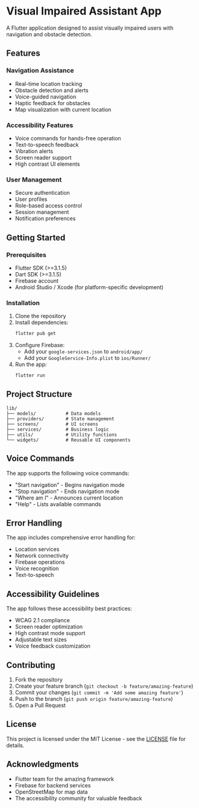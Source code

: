 # Visual Impaired Assistant App

A Flutter application designed to assist visually impaired users with navigation and obstacle detection.

## Features

### Navigation Assistance
- Real-time location tracking
- Obstacle detection and alerts
- Voice-guided navigation
- Haptic feedback for obstacles
- Map visualization with current location

### Accessibility Features
- Voice commands for hands-free operation
- Text-to-speech feedback
- Vibration alerts
- Screen reader support
- High contrast UI elements

### User Management
- Secure authentication
- User profiles
- Role-based access control
- Session management
- Notification preferences

## Getting Started

### Prerequisites
- Flutter SDK (>=3.1.5)
- Dart SDK (>=3.1.5)
- Firebase account
- Android Studio / Xcode (for platform-specific development)

### Installation
1. Clone the repository
2. Install dependencies:
   ```bash
   flutter pub get
   ```
3. Configure Firebase:
   - Add your `google-services.json` to `android/app/`
   - Add your `GoogleService-Info.plist` to `ios/Runner/`
4. Run the app:
   ```bash
   flutter run
   ```

## Project Structure

```
lib/
├── models/           # Data models
├── providers/        # State management
├── screens/          # UI screens
├── services/         # Business logic
├── utils/            # Utility functions
└── widgets/          # Reusable UI components
```

## Voice Commands

The app supports the following voice commands:
- "Start navigation" - Begins navigation mode
- "Stop navigation" - Ends navigation mode
- "Where am I" - Announces current location
- "Help" - Lists available commands

## Error Handling

The app includes comprehensive error handling for:
- Location services
- Network connectivity
- Firebase operations
- Voice recognition
- Text-to-speech

## Accessibility Guidelines

The app follows these accessibility best practices:
- WCAG 2.1 compliance
- Screen reader optimization
- High contrast mode support
- Adjustable text sizes
- Voice feedback customization

## Contributing

1. Fork the repository
2. Create your feature branch (`git checkout -b feature/amazing-feature`)
3. Commit your changes (`git commit -m 'Add some amazing feature'`)
4. Push to the branch (`git push origin feature/amazing-feature`)
5. Open a Pull Request

## License

This project is licensed under the MIT License - see the [LICENSE](LICENSE) file for details.

## Acknowledgments

- Flutter team for the amazing framework
- Firebase for backend services
- OpenStreetMap for map data
- The accessibility community for valuable feedback
